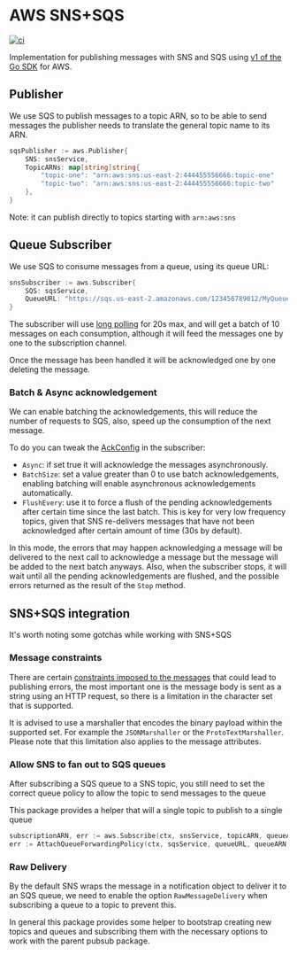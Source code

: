 # AWS SNS+SQS

[![ci][ci-badge]][ci-url]

Implementation for publishing messages with SNS and SQS using [v1 of the Go SDK](https://github.com/aws/aws-sdk-go) for AWS.

## Publisher
We use SQS to publish messages to a topic ARN, so to be able to send messages the
publisher needs to translate the general topic name to its ARN.

```go
sqsPublisher := aws.Publisher{
    SNS: snsService,
    TopicARNs: map[string]string{
        "topic-one": "arn:aws:sns:us-east-2:444455556666:topic-one"
        "topic-two": "arn:aws:sns:us-east-2:444455556666:topic-two"
    },
}
```

Note: it can publish directly to topics starting with `arn:aws:sns`  

## Queue Subscriber
We use SQS to consume messages from a queue, using its queue URL:
```go
snsSubscriber := aws.Subscriber{
    SQS: sqsService,
    QueueURL: "https://sqs.us-east-2.amazonaws.com/123456789012/MyQueue"
}
```
The subscriber will use [long polling](https://docs.aws.amazon.com/AWSSimpleQueueService/latest/SQSDeveloperGuide/sqs-short-and-long-polling.html)
for 20s max, and will get a batch of 10 messages on each consumption,
although it will feed the messages one by one to the subscription channel.

Once the message has been handled it will be acknowledged one by one deleting the message.

### Batch & Async acknowledgement
We can enable batching the acknowledgements, this will reduce the number of requests to SQS, also,
speed up the consumption of the next message.   

To do you can tweak the [AckConfig](subscriber.go#L43) in the subscriber:
* `Async`: if set true it will acknowledge the messages asynchronously.   
* `BatchSize`: set a value greater than 0 to use batch acknowledgements, enabling batching will enable asynchronous
 acknowledgements automatically.   
* `FlushEvery`: use it to force a flush of the pending acknowledgements after certain time since the last
batch. This is key for very low frequency topics, given that SNS re-delivers messages that have not been acknowledged
after certain amount of time (30s by default).   

In this mode, the errors that may happen acknowledging a message will be delivered to the next call 
to acknowledge a message but the message will be added to the next batch anyways. Also, when the 
subscriber stops, it will wait until all the pending acknowledgements are flushed, and the possible 
errors returned as the result of the `Stop` method.

## SNS+SQS integration
It's worth noting some gotchas while working with SNS+SQS

### Message constraints
There are certain [constraints imposed to the messages](https://docs.aws.amazon.com/sdk-for-go/api/service/sns/#PublishInput)
that could lead to publishing errors, the most important one is the message body is sent as a
string using an HTTP request, so there is a limitation in the character set that is supported.

It is advised to use a marshaller that encodes the binary payload within the supported set. 
For example the `JSONMarshaller` or the `ProtoTextMarshaller`. Please note that this limitation
 also applies to the message attributes.  

### Allow SNS to fan out to SQS queues
After subscribing a SQS queue to a SNS topic, you still need to set the correct queue policy to allow
the topic to send messages to the queue

This package provides a helper that will a single topic to publish to a single queue
```go
subscriptionARN, err := aws.Subscribe(ctx, snsService, topicARN, queueARN)
err := AttachQueueForwardingPolicy(ctx, sqsService, queueURL, queueARN, topicARN)
```

### Raw Delivery
By the default SNS wraps the message in a notification object to deliver it to an SQS queue, 
we need to enable the option `RawMessageDelivery` when subscribing a queue to a topic to prevent
this.

In general this package provides some helper to bootstrap creating new topics and queues and subscribing
 them with the necessary options to work with the parent pubsub package.   

[ci-badge]: https://github.com/hmoragrega/pubsub/workflows/AWS/badge.svg
[ci-url]:   https://github.com/hmoragrega/pubsub/actions?query=workflow%3AAWS
